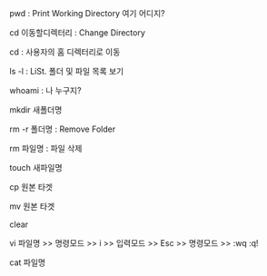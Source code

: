 pwd : Print Working Directory 여기 어디지?

cd 이동할디렉터리 : Change Directory

cd : 사용자의 홈 디렉터리로 이동

ls -l : LiSt. 폴더 및 파일 목록 보기

whoami : 나 누구지?

mkdir 새폴더명

rm  -r  폴더명 : Remove Folder

rm  파일명 : 파일 삭제

touch 새파일명

cp 원본 타겟

mv 원본 타겟

clear 

vi  파일명 >> 명령모드 >> i >> 입력모드
	>> Esc >> 명령모드  >> :wq  :q!
 
cat 파일명

